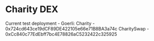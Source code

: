 # Charity DEX

Current test deployment - Goerli:
Charity - 0x724cd643ce19dCF89DE422105e66e71B8BA3a74c
CharitySwap - 0xCc840c77EdEbff7bc4E78826aC5232422c325925

